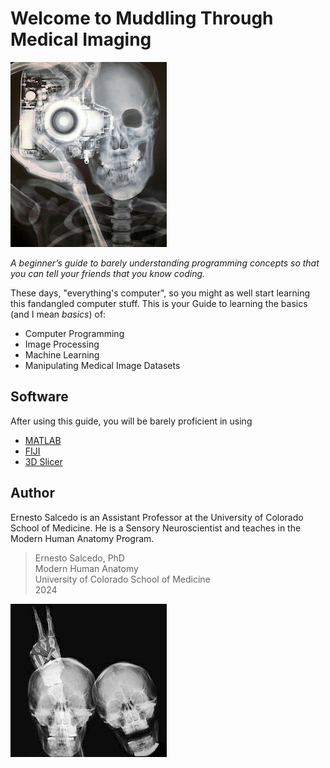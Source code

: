 # Welcome to Muddling Through Medical Imaging

![Skeleton-photog](assets/Skeleton-Photographer-250X296.png)

*A beginner’s guide to barely understanding programming concepts so that you can tell your friends that you know coding.*

These days, "everything's computer", so you might as well start learning this fandangled computer stuff. This is your Guide to learning the basics (and I mean *basics*) of:

- Computer Programming
- Image Processing
- Machine Learning
- Manipulating Medical Image Datasets

## Software

After using this guide, you will be barely proficient in using

- [MATLAB](https://www.mathworks.com)
- [FIJI](https://fiji.sc)
- [3D Slicer](https://www.slicer.org)

## Author

Ernesto Salcedo is an Assistant Professor at the University of Colorado School of Medicine. He is a Sensory Neuroscientist and teaches in the Modern Human Anatomy Program.

> Ernesto Salcedo, PhD  
> Modern Human Anatomy  
> University of Colorado School of Medicine  
> 2024

![X-ray of a skeleton with bunny ears](assets/X-ray-bunny-ears-250x245.png)
